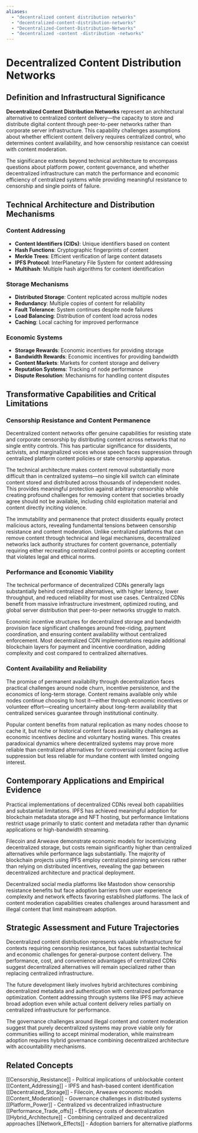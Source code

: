 ```yaml
---
aliases:
  - "decentralized content distribution networks"
  - "decentralized-content-distribution-networks"
  - "Decentralized-Content-Distribution-Networks"
  - "decentralized -content -distribution -networks"
---
```


# Decentralized Content Distribution Networks

## Definition and Infrastructural Significance

**Decentralized Content Distribution Networks** represent an architectural alternative to centralized content delivery—the capacity to store and distribute digital content through peer-to-peer networks rather than corporate server infrastructure. This capability challenges assumptions about whether efficient content delivery requires centralized control, who determines content availability, and how censorship resistance can coexist with content moderation.

The significance extends beyond technical architecture to encompass questions about platform power, content governance, and whether decentralized infrastructure can match the performance and economic efficiency of centralized systems while providing meaningful resistance to censorship and single points of failure.

## Technical Architecture and Distribution Mechanisms

### Content Addressing
- **Content Identifiers (CIDs)**: Unique identifiers based on content
- **Hash Functions**: Cryptographic fingerprints of content
- **Merkle Trees**: Efficient verification of large content datasets
- **IPFS Protocol**: InterPlanetary File System for content addressing
- **Multihash**: Multiple hash algorithms for content identification

### Storage Mechanisms
- **Distributed Storage**: Content replicated across multiple nodes
- **Redundancy**: Multiple copies of content for reliability
- **Fault Tolerance**: System continues despite node failures
- **Load Balancing**: Distribution of content load across nodes
- **Caching**: Local caching for improved performance

### Economic Systems
- **Storage Rewards**: Economic incentives for providing storage
- **Bandwidth Rewards**: Economic incentives for providing bandwidth
- **Content Markets**: Markets for content storage and delivery
- **Reputation Systems**: Tracking of node performance
- **Dispute Resolution**: Mechanisms for handling content disputes

## Transformative Capabilities and Critical Limitations

### Censorship Resistance and Content Permanence

Decentralized content networks offer genuine capabilities for resisting state and corporate censorship by distributing content across networks that no single entity controls. This has particular significance for dissidents, activists, and marginalized voices whose speech faces suppression through centralized platform content policies or state censorship apparatus.

The technical architecture makes content removal substantially more difficult than in centralized systems—no single kill switch can eliminate content stored and distributed across thousands of independent nodes. This provides meaningful protection against arbitrary censorship while creating profound challenges for removing content that societies broadly agree should not be available, including child exploitation material and content directly inciting violence.

The immutability and permanence that protect dissidents equally protect malicious actors, revealing fundamental tensions between censorship resistance and content moderation. Unlike centralized platforms that can remove content through technical and legal mechanisms, decentralized networks lack authority structures for content governance, potentially requiring either recreating centralized control points or accepting content that violates legal and ethical norms.

### Performance and Economic Viability

The technical performance of decentralized CDNs generally lags substantially behind centralized alternatives, with higher latency, lower throughput, and reduced reliability for most use cases. Centralized CDNs benefit from massive infrastructure investment, optimized routing, and global server distribution that peer-to-peer networks struggle to match.

Economic incentive structures for decentralized storage and bandwidth provision face significant challenges around free-riding, payment coordination, and ensuring content availability without centralized enforcement. Most decentralized CDN implementations require additional blockchain layers for payment and incentive coordination, adding complexity and cost compared to centralized alternatives.

### Content Availability and Reliability

The promise of permanent availability through decentralization faces practical challenges around node churn, incentive persistence, and the economics of long-term storage. Content remains available only while nodes continue choosing to host it—either through economic incentives or volunteer effort—creating uncertainty about long-term availability that centralized services guarantee through institutional continuity.

Popular content benefits from natural replication as many nodes choose to cache it, but niche or historical content faces availability challenges as economic incentives decline and voluntary hosting wanes. This creates paradoxical dynamics where decentralized systems may prove more reliable than centralized alternatives for controversial content facing active suppression but less reliable for mundane content with limited ongoing interest.

## Contemporary Applications and Empirical Evidence

Practical implementations of decentralized CDNs reveal both capabilities and substantial limitations. IPFS has achieved meaningful adoption for blockchain metadata storage and NFT hosting, but performance limitations restrict usage primarily to static content and metadata rather than dynamic applications or high-bandwidth streaming.

Filecoin and Arweave demonstrate economic models for incentivizing decentralized storage, but costs remain significantly higher than centralized alternatives while performance lags substantially. The majority of blockchain projects using IPFS employ centralized pinning services rather than relying on distributed incentives, revealing the gap between decentralized architecture and practical deployment.

Decentralized social media platforms like Mastodon show censorship resistance benefits but face adoption barriers from user experience complexity and network effects favoring established platforms. The lack of content moderation capabilities creates challenges around harassment and illegal content that limit mainstream adoption.

## Strategic Assessment and Future Trajectories

Decentralized content distribution represents valuable infrastructure for contexts requiring censorship resistance, but faces substantial technical and economic challenges for general-purpose content delivery. The performance, cost, and convenience advantages of centralized CDNs suggest decentralized alternatives will remain specialized rather than replacing centralized infrastructure.

The future development likely involves hybrid architectures combining decentralized metadata and authentication with centralized performance optimization. Content addressing through systems like IPFS may achieve broad adoption even while actual content delivery relies partially on centralized infrastructure for performance.

The governance challenges around illegal content and content moderation suggest that purely decentralized systems may prove viable only for communities willing to accept minimal moderation, while mainstream adoption requires hybrid governance combining decentralized architecture with accountability mechanisms.

## Related Concepts

[[Censorship_Resistance]] - Political implications of unblockable content
[[Content_Addressing]] - IPFS and hash-based content identification
[[Decentralized_Storage]] - Filecoin, Arweave economic models
[[Content_Moderation]] - Governance challenges in distributed systems
[[Platform_Power]] - Centralized vs decentralized infrastructure
[[Performance_Trade_offs]] - Efficiency costs of decentralization
[[Hybrid_Architecture]] - Combining centralized and decentralized approaches
[[Network_Effects]] - Adoption barriers for alternative platforms